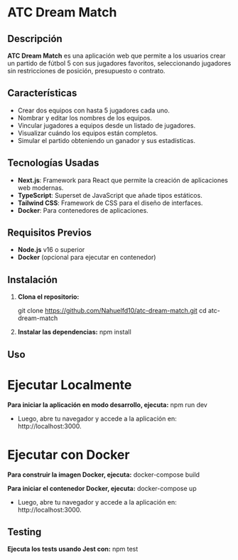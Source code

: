 # ATC Dream Match

## Descripción

**ATC Dream Match** es una aplicación web que permite a los usuarios crear un partido de fútbol 5 con sus jugadores favoritos, seleccionando jugadores sin restricciones de posición, presupuesto o contrato.

## Características

- Crear dos equipos con hasta 5 jugadores cada uno.
- Nombrar y editar los nombres de los equipos.
- Vincular jugadores a equipos desde un listado de jugadores.
- Visualizar cuándo los equipos están completos.
- Simular el partido obteniendo un ganador y sus estadísticas.

## Tecnologías Usadas

- **Next.js**: Framework para React que permite la creación de aplicaciones web modernas.
- **TypeScript**: Superset de JavaScript que añade tipos estáticos.
- **Tailwind CSS**: Framework de CSS para el diseño de interfaces.
- **Docker**: Para contenedores de aplicaciones.

## Requisitos Previos

- **Node.js** v16 o superior
- **Docker** (opcional para ejecutar en contenedor)

## Instalación

1. **Clona el repositorio:**

   git clone https://github.com/Nahuelfd10/atc-dream-match.git
   cd atc-dream-match

2. **Instalar las dependencias:**
   npm install

## Uso

# Ejecutar Localmente

**Para iniciar la aplicación en modo desarrollo, ejecuta:**
npm run dev

- Luego, abre tu navegador y accede a la aplicación en: http://localhost:3000.

# Ejecutar con Docker

**Para construir la imagen Docker, ejecuta:**
docker-compose build

**Para iniciar el contenedor Docker, ejecuta:**
docker-compose up

- Luego, abre tu navegador y accede a la aplicación en: http://localhost:3000.

## Testing

**Ejecuta los tests usando Jest con:**
npm test
